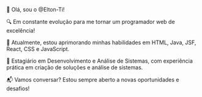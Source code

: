 👋 Olá, sou o @Elton-Ti!

🔍 Em constante evolução para me tornar um programador web de excelência!

🌱 Atualmente, estou aprimorando minhas habilidades em HTML, Java, JSF, React, CSS e JavaScript.

💼 Estagiário em Desenvolvimento e Análise de Sistemas, com experiência prática em criação de soluções e análise de sistemas.

📬 Vamos conversar? Estou sempre aberto a novas oportunidades e desafios!
